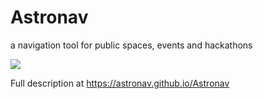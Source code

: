 # Astronav
a navigation tool for public spaces, events and hackathons

![](https://github.com/sjono/Astronav/raw/master/astronav_logo.jpg)

Full description at <a href="https://astronav.github.io/Astronav/">https://astronav.github.io/Astronav </a>
